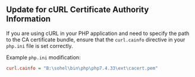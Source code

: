 ## Update for cURL Certificate Authority Information

If you are using cURL in your PHP application and need to specify the path to the CA certificate bundle, ensure that the `curl.cainfo` directive in your `php.ini` file is set correctly.

Example `php.ini` modification:

```ini
curl.cainfo = "B:\sohel\bin\php\php7.4.33\ext\cacert.pem"

